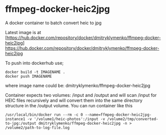 # ffmpeg-docker-heic2jpg
A docker container to batch convert heic to jpg

Latest image is at [https://hub.docker.com/repository/docker/dmitryklymenko/ffmpeg-docker-heic2jpg] https://hub.docker.com/repository/docker/dmitryklymenko/ffmpeg-docker-heic2jpg

To push into dockerhub use;

```
docker build -t IMAGENAME .
docker push IMAGENAME
```
where image name could be: dmitryklymenko/ffmpeg-docker-heic2jpg

Container expects two volumes: /input and /output and will scan /input for HEIC files recursively and will convert them into the same directory structure in the /output volume.
You can run container like this
```
/usr/local/bin/docker run --rm -c 0 --name=ffmpeg-docker-heic2jpg-instance1 -v '/volume1/heic-photos':/input -v /volume2/tmp/converted-to-jpg:/output dmitryklymenko/ffmpeg-docker-heic2jpg -n > /volume2/path-to-log-file.log
```

